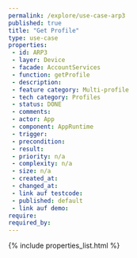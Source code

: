 ```yaml
---
permalink: /explore/use-case-arp3
published: true
title: "Get Profile"
type: use-case
properties:
 - id: ARP3
 - layer: Device
 - facade: AccountServices
 - function: getProfile
 - description: 
 - feature category: Multi-profile
 - tech category: Profiles
 - status: DONE
 - comments: 
 - actor: App
 - component: AppRuntime
 - trigger: 
 - precondition: 
 - result: 
 - priority: n/a
 - complexity: n/a
 - size: n/a
 - created_at: 
 - changed_at: 
 - link auf testcode: 
 - published: default
 - link auf demo: 
require:
required_by:
---
```

{% include properties_list.html %}
